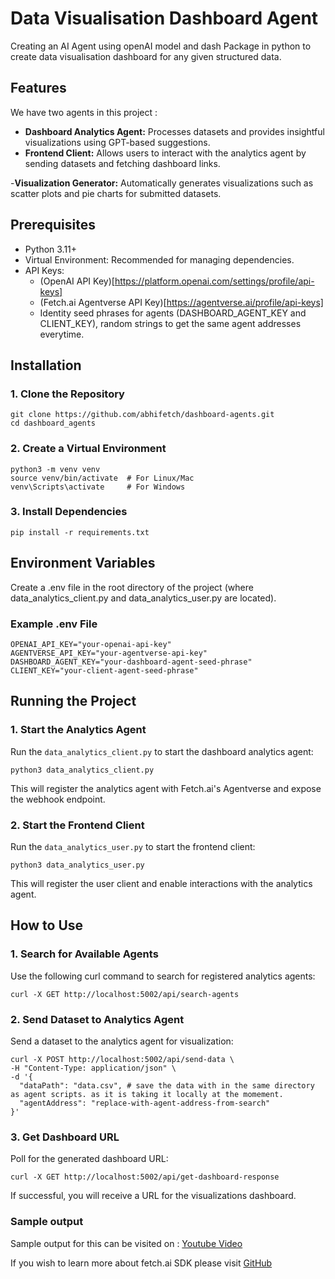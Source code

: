 # Data Visualisation Dashboard Agent

Creating an AI Agent using openAI model and dash Package in python to create data visualisation dashboard for any given structured data.

## Features

We have two agents in this project : 

- **Dashboard Analytics Agent:** Processes datasets and provides insightful visualizations using GPT-based suggestions.
- **Frontend Client:** Allows users to interact with the analytics agent by sending datasets and fetching dashboard links.



-**Visualization Generator:** Automatically generates visualizations such as scatter plots and pie charts for submitted datasets.

## Prerequisites

- Python 3.11+
- Virtual Environment: Recommended for managing dependencies.
- API Keys:
    - (OpenAI API Key)[https://platform.openai.com/settings/profile/api-keys]
    - (Fetch.ai Agentverse API Key)[https://agentverse.ai/profile/api-keys]
    - Identity seed phrases for agents (DASHBOARD_AGENT_KEY and CLIENT_KEY), random strings to get the same agent addresses everytime.

## Installation

### 1. Clone the Repository

```
git clone https://github.com/abhifetch/dashboard-agents.git
cd dashboard_agents
```

### 2. Create a Virtual Environment

```
python3 -m venv venv
source venv/bin/activate  # For Linux/Mac
venv\Scripts\activate     # For Windows
```

### 3. Install Dependencies
```
pip install -r requirements.txt
```

## Environment Variables

Create a .env file in the root directory of the project (where data_analytics_client.py and data_analytics_user.py are located).

### Example .env File

```
OPENAI_API_KEY="your-openai-api-key"
AGENTVERSE_API_KEY="your-agentverse-api-key"
DASHBOARD_AGENT_KEY="your-dashboard-agent-seed-phrase"
CLIENT_KEY="your-client-agent-seed-phrase"
```

## Running the Project

### 1. Start the Analytics Agent

Run the `data_analytics_client.py` to start the dashboard analytics agent:

```
python3 data_analytics_client.py
```
This will register the analytics agent with Fetch.ai's Agentverse and expose the webhook endpoint.

### 2. Start the Frontend Client
Run the `data_analytics_user.py` to start the frontend client:

```
python3 data_analytics_user.py
```
This will register the user client and enable interactions with the analytics agent.

## How to Use
### 1. Search for Available Agents
Use the following curl command to search for registered analytics agents:
```
curl -X GET http://localhost:5002/api/search-agents
```

### 2. Send Dataset to Analytics Agent
Send a dataset to the analytics agent for visualization:
```
curl -X POST http://localhost:5002/api/send-data \
-H "Content-Type: application/json" \
-d '{
  "dataPath": "data.csv", # save the data with in the same directory as agent scripts. as it is taking it locally at the momement.
  "agentAddress": "replace-with-agent-address-from-search"
}'
```

### 3. Get Dashboard URL
Poll for the generated dashboard URL:

```
curl -X GET http://localhost:5002/api/get-dashboard-response
```

If successful, you will receive a URL for the visualizations dashboard.

### Sample output

Sample output for this can be visited on : [Youtube Video](https://youtu.be/0tDdsuaSGu4)

If you wish to learn more about fetch.ai SDK please visit [GitHub](https://github.com/fetchai/fetchai)



